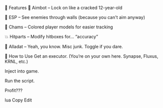 🚀 Features
🎯 Aimbot – Lock on like a cracked 12-year-old

🧠 ESP – See enemies through walls (because you can't aim anyway)

🌈 Chams – Colored player models for easier tracking

💥 Hitparts – Modify hitboxes for... “accuracy”

🤡 Alladat – Yeah, you know. Misc junk. Toggle if you dare.

🔧 How to Use
Get an executor. (You’re on your own here. Synapse, Fluxus, KRNL, etc.)

Inject into game.

Run the script.

Profit???

lua
Copy
Edit
